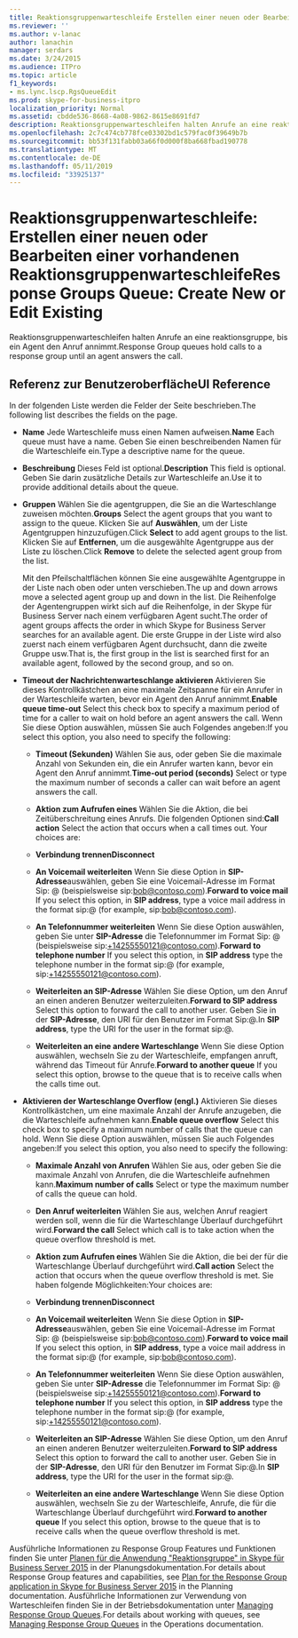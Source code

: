 ```yaml
---
title: Reaktionsgruppenwarteschleife Erstellen einer neuen oder Bearbeiten einer vorhandenen
ms.reviewer: ''
ms.author: v-lanac
author: lanachin
manager: serdars
ms.date: 3/24/2015
ms.audience: ITPro
ms.topic: article
f1_keywords:
- ms.lync.lscp.RgsQueueEdit
ms.prod: skype-for-business-itpro
localization_priority: Normal
ms.assetid: cbdde536-8668-4a08-9862-8615e8691fd7
description: Reaktionsgruppenwarteschleifen halten Anrufe an eine reaktionsgruppe, bis ein Agent den Anruf annimmt.
ms.openlocfilehash: 2c7c474cb778fce03302bd1c579fac0f39649b7b
ms.sourcegitcommit: bb53f131fabb03a66f0d000f8ba668fbad190778
ms.translationtype: MT
ms.contentlocale: de-DE
ms.lasthandoff: 05/11/2019
ms.locfileid: "33925137"
---
```

# <a name="response-groups-queue-create-new-or-edit-existing"></a><span data-ttu-id="f2435-103">Reaktionsgruppenwarteschleife: Erstellen einer neuen oder Bearbeiten einer vorhandenen Reaktionsgruppenwarteschleife</span><span class="sxs-lookup"><span data-stu-id="f2435-103">Response Groups Queue: Create New or Edit Existing</span></span>

<span data-ttu-id="f2435-104">Reaktionsgruppenwarteschleifen halten Anrufe an eine reaktionsgruppe, bis ein Agent den Anruf annimmt.</span><span class="sxs-lookup"><span data-stu-id="f2435-104">Response Group queues hold calls to a response group until an agent answers the call.</span></span>

## <a name="ui-reference"></a><span data-ttu-id="f2435-105">Referenz zur Benutzeroberfläche</span><span class="sxs-lookup"><span data-stu-id="f2435-105">UI Reference</span></span>

<span data-ttu-id="f2435-106">In der folgenden Liste werden die Felder der Seite beschrieben.</span><span class="sxs-lookup"><span data-stu-id="f2435-106">The following list describes the fields on the page.</span></span>

- <span data-ttu-id="f2435-107">**Name** Jede Warteschleife muss einen Namen aufweisen.</span><span class="sxs-lookup"><span data-stu-id="f2435-107">**Name** Each queue must have a name.</span></span> <span data-ttu-id="f2435-108">Geben Sie einen beschreibenden Namen für die Warteschleife ein.</span><span class="sxs-lookup"><span data-stu-id="f2435-108">Type a descriptive name for the queue.</span></span>

- <span data-ttu-id="f2435-109">**Beschreibung** Dieses Feld ist optional.</span><span class="sxs-lookup"><span data-stu-id="f2435-109">**Description** This field is optional.</span></span> <span data-ttu-id="f2435-110">Geben Sie darin zusätzliche Details zur Warteschleife an.</span><span class="sxs-lookup"><span data-stu-id="f2435-110">Use it to provide additional details about the queue.</span></span>

- <span data-ttu-id="f2435-111">**Gruppen** Wählen Sie die agentgruppen, die Sie an die Warteschlange zuweisen möchten.</span><span class="sxs-lookup"><span data-stu-id="f2435-111">**Groups** Select the agent groups that you want to assign to the queue.</span></span> <span data-ttu-id="f2435-112">Klicken Sie auf **Auswählen**, um der Liste Agentgruppen hinzuzufügen.</span><span class="sxs-lookup"><span data-stu-id="f2435-112">Click **Select** to add agent groups to the list.</span></span> <span data-ttu-id="f2435-113">Klicken Sie auf **Entfernen**, um die ausgewählte Agentgruppe aus der Liste zu löschen.</span><span class="sxs-lookup"><span data-stu-id="f2435-113">Click **Remove** to delete the selected agent group from the list.</span></span>

    <span data-ttu-id="f2435-114">Mit den Pfeilschaltflächen können Sie eine ausgewählte Agentgruppe in der Liste nach oben oder unten verschieben.</span><span class="sxs-lookup"><span data-stu-id="f2435-114">The up and down arrows move a selected agent group up and down in the list.</span></span> <span data-ttu-id="f2435-115">Die Reihenfolge der Agentengruppen wirkt sich auf die Reihenfolge, in der Skype für Business Server nach einem verfügbaren Agent sucht.</span><span class="sxs-lookup"><span data-stu-id="f2435-115">The order of agent groups affects the order in which Skype for Business Server searches for an available agent.</span></span> <span data-ttu-id="f2435-116">Die erste Gruppe in der Liste wird also zuerst nach einem verfügbaren Agent durchsucht, dann die zweite Gruppe usw.</span><span class="sxs-lookup"><span data-stu-id="f2435-116">That is, the first group in the list is searched first for an available agent, followed by the second group, and so on.</span></span>

- <span data-ttu-id="f2435-117">**Timeout der Nachrichtenwarteschlange aktivieren** Aktivieren Sie dieses Kontrollkästchen an eine maximale Zeitspanne für ein Anrufer in der Warteschleife warten, bevor ein Agent den Anruf annimmt.</span><span class="sxs-lookup"><span data-stu-id="f2435-117">**Enable queue time-out** Select this check box to specify a maximum period of time for a caller to wait on hold before an agent answers the call.</span></span> <span data-ttu-id="f2435-118">Wenn Sie diese Option auswählen, müssen Sie auch Folgendes angeben:</span><span class="sxs-lookup"><span data-stu-id="f2435-118">If you select this option, you also need to specify the following:</span></span>

  - <span data-ttu-id="f2435-119">**Timeout (Sekunden)** Wählen Sie aus, oder geben Sie die maximale Anzahl von Sekunden ein, die ein Anrufer warten kann, bevor ein Agent den Anruf annimmt.</span><span class="sxs-lookup"><span data-stu-id="f2435-119">**Time-out period (seconds)** Select or type the maximum number of seconds a caller can wait before an agent answers the call.</span></span>

  - <span data-ttu-id="f2435-120">**Aktion zum Aufrufen eines** Wählen Sie die Aktion, die bei Zeitüberschreitung eines Anrufs. Die folgenden Optionen sind:</span><span class="sxs-lookup"><span data-stu-id="f2435-120">**Call action** Select the action that occurs when a call times out. Your choices are:</span></span>

  - <span data-ttu-id="f2435-121">**Verbindung trennen**</span><span class="sxs-lookup"><span data-stu-id="f2435-121">**Disconnect**</span></span>

  - <span data-ttu-id="f2435-122">**An Voicemail weiterleiten** Wenn Sie diese Option in **SIP-Adresse**auswählen, geben Sie eine Voicemail-Adresse im Format Sip:<username> @ <domainname> (beispielsweise sip:bob@contoso.com).</span><span class="sxs-lookup"><span data-stu-id="f2435-122">**Forward to voice mail** If you select this option, in **SIP address**, type a voice mail address in the format sip:<username>@<domainname> (for example, sip:bob@contoso.com).</span></span>

  - <span data-ttu-id="f2435-123">**An Telefonnummer weiterleiten** Wenn Sie diese Option auswählen, geben Sie unter **SIP-Adresse** die Telefonnummer im Format Sip:<number> @ <domainname> (beispielsweise sip:+14255550121@contoso.com).</span><span class="sxs-lookup"><span data-stu-id="f2435-123">**Forward to telephone number** If you select this option, in **SIP address** type the telephone number in the format sip:<number>@<domainname> (for example, sip:+14255550121@contoso.com).</span></span>

  - <span data-ttu-id="f2435-124">**Weiterleiten an SIP-Adresse** Wählen Sie diese Option, um den Anruf an einen anderen Benutzer weiterzuleiten.</span><span class="sxs-lookup"><span data-stu-id="f2435-124">**Forward to SIP address** Select this option to forward the call to another user.</span></span> <span data-ttu-id="f2435-125">Geben Sie in der **SIP-Adresse**, den URI für den Benutzer im Format Sip:<username>@<domainname>.</span><span class="sxs-lookup"><span data-stu-id="f2435-125">In **SIP address**, type the URI for the user in the format sip:<username>@<domainname>.</span></span>

  - <span data-ttu-id="f2435-126">**Weiterleiten an eine andere Warteschlange** Wenn Sie diese Option auswählen, wechseln Sie zu der Warteschleife, empfangen anruft, während das Timeout für Anrufe.</span><span class="sxs-lookup"><span data-stu-id="f2435-126">**Forward to another queue** If you select this option, browse to the queue that is to receive calls when the calls time out.</span></span>

- <span data-ttu-id="f2435-127">**Aktivieren der Warteschlange Overflow (engl.)** Aktivieren Sie dieses Kontrollkästchen, um eine maximale Anzahl der Anrufe anzugeben, die die Warteschleife aufnehmen kann.</span><span class="sxs-lookup"><span data-stu-id="f2435-127">**Enable queue overflow** Select this check box to specify a maximum number of calls that the queue can hold.</span></span> <span data-ttu-id="f2435-128">Wenn Sie diese Option auswählen, müssen Sie auch Folgendes angeben:</span><span class="sxs-lookup"><span data-stu-id="f2435-128">If you select this option, you also need to specify the following:</span></span>

  - <span data-ttu-id="f2435-129">**Maximale Anzahl von Anrufen** Wählen Sie aus, oder geben Sie die maximale Anzahl von Anrufen, die die Warteschleife aufnehmen kann.</span><span class="sxs-lookup"><span data-stu-id="f2435-129">**Maximum number of calls** Select or type the maximum number of calls the queue can hold.</span></span>

  - <span data-ttu-id="f2435-130">**Den Anruf weiterleiten** Wählen Sie aus, welchen Anruf reagiert werden soll, wenn die für die Warteschlange Überlauf durchgeführt wird.</span><span class="sxs-lookup"><span data-stu-id="f2435-130">**Forward the call** Select which call is to take action when the queue overflow threshold is met.</span></span>

  - <span data-ttu-id="f2435-131">**Aktion zum Aufrufen eines** Wählen Sie die Aktion, die bei der für die Warteschlange Überlauf durchgeführt wird.</span><span class="sxs-lookup"><span data-stu-id="f2435-131">**Call action** Select the action that occurs when the queue overflow threshold is met.</span></span> <span data-ttu-id="f2435-132">Sie haben folgende Möglichkeiten:</span><span class="sxs-lookup"><span data-stu-id="f2435-132">Your choices are:</span></span>

  - <span data-ttu-id="f2435-133">**Verbindung trennen**</span><span class="sxs-lookup"><span data-stu-id="f2435-133">**Disconnect**</span></span>

  - <span data-ttu-id="f2435-134">**An Voicemail weiterleiten** Wenn Sie diese Option in **SIP-Adresse**auswählen, geben Sie eine Voicemail-Adresse im Format Sip:<username> @ <domainname> (beispielsweise sip:bob@contoso.com).</span><span class="sxs-lookup"><span data-stu-id="f2435-134">**Forward to voice mail** If you select this option, in **SIP address**, type a voice mail address in the format sip:<username>@<domainname> (for example, sip:bob@contoso.com).</span></span>

  - <span data-ttu-id="f2435-135">**An Telefonnummer weiterleiten** Wenn Sie diese Option auswählen, geben Sie unter **SIP-Adresse** die Telefonnummer im Format Sip:<number> @ <domainname> (beispielsweise sip:+14255550121@contoso.com).</span><span class="sxs-lookup"><span data-stu-id="f2435-135">**Forward to telephone number** If you select this option, in **SIP address** type the telephone number in the format sip:<number>@<domainname> (for example, sip:+14255550121@contoso.com).</span></span>

  - <span data-ttu-id="f2435-136">**Weiterleiten an SIP-Adresse** Wählen Sie diese Option, um den Anruf an einen anderen Benutzer weiterzuleiten.</span><span class="sxs-lookup"><span data-stu-id="f2435-136">**Forward to SIP address** Select this option to forward the call to another user.</span></span> <span data-ttu-id="f2435-137">Geben Sie in der **SIP-Adresse**, den URI für den Benutzer im Format Sip:<username>@<domainname>.</span><span class="sxs-lookup"><span data-stu-id="f2435-137">In **SIP address**, type the URI for the user in the format sip:<username>@<domainname>.</span></span>

  - <span data-ttu-id="f2435-138">**Weiterleiten an eine andere Warteschlange** Wenn Sie diese Option auswählen, wechseln Sie zu der Warteschleife, Anrufe, die für die Warteschlange Überlauf durchgeführt wird.</span><span class="sxs-lookup"><span data-stu-id="f2435-138">**Forward to another queue** If you select this option, browse to the queue that is to receive calls when the queue overflow threshold is met.</span></span>

<span data-ttu-id="f2435-139">Ausführliche Informationen zu Response Group Features und Funktionen finden Sie unter [Planen für die Anwendung "Reaktionsgruppe" in Skype für Business Server 2015](../../plan-your-deployment/enterprise-voice-solution/response-group.md) in der Planungsdokumentation.</span><span class="sxs-lookup"><span data-stu-id="f2435-139">For details about Response Group features and capabilities, see [Plan for the Response Group application in Skype for Business Server 2015](../../plan-your-deployment/enterprise-voice-solution/response-group.md) in the Planning documentation.</span></span> <span data-ttu-id="f2435-140">Ausführliche Informationen zur Verwendung von Warteschleifen finden Sie in der Betriebsdokumentation unter [Managing Response Group Queues](https://technet.microsoft.com/library/1e91720c-ab67-4dfb-b30c-0ef2a8012310.aspx).</span><span class="sxs-lookup"><span data-stu-id="f2435-140">For details about working with queues, see [Managing Response Group Queues](https://technet.microsoft.com/library/1e91720c-ab67-4dfb-b30c-0ef2a8012310.aspx) in the Operations documentation.</span></span>


